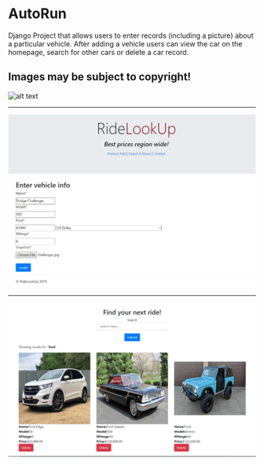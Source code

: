 # AutoRun
Django Project that allows users to enter records (including a picture) about a particular vehicle. After adding a vehicle users can view the car on the homepage, search for other cars or delete a car record.

## Images may be subject to copyright!

![alt text](https://raw.githubusercontent.com/Munanga/AutoRun/master/screenShots/newHome.JPG) 

---
![alt text](https://raw.githubusercontent.com/Munanga/AutoRun/master/screenShots/newCreate.JPG)

---
![alt text](https://raw.githubusercontent.com/Munanga/AutoRun/master/screenShots/newSearch.JPG)
